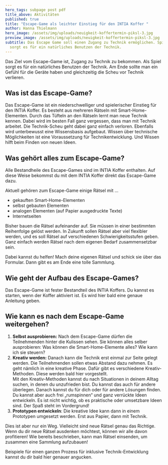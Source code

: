 ```yaml
---
hero_tags: subpage post pdf
title_above: Aktivitäten
published: true
title: "Escape-Game als leichter Einstieg für den INTIA Koffer "
author: Hanna Thielmann
hero_image: /assets/img/uploads/neuigkeit-koffertermin-piksl-3.jpg
preview_image: /assets/img/uploads/neuigkeit-koffertermin-piksl-3.jpg
subtitle: Das Escape Game soll einen Zugang zu Technik ermöglichen. Spielerisch
  sorgt es für ein natürliches Benutzen der Technik.
---
```


<!--StartFragment-->

Das Ziel vom Escape-Game ist, Zugang zu Technik zu bekommen. Als Spiel sorgt es für ein natürliches Benutzen der Technik. Am Ende sollte man ein Gefühl für die Geräte haben und gleichzeitig die Scheu vor Technik verlieren.

## Was ist das Escape-Game? 

Das Escape-Game ist ein niederschwelliger und spielerischer Einstieg für den INTIA Koffer. Es besteht aus mehreren Rätseln mit Smart-Home-Elementen. Durch das Tüfteln an den Rätseln lernt man neue Technik kennen. Dabei wird im besten Fall ganz vergessen, dass man mit Technik arbeitet. Die Technik-Scheu geht dabei ganz einfach verloren. Ebenfalls wird unterbewusst eine Wissensbasis aufgebaut. Wissen über technische Möglichkeiten ist eine Voraussetzung für Technikentwicklung. Und Wissen hilft beim Finden von neuen Ideen.

## Was gehört alles zum Escape-Game? 

Alle Bestandheile des Escape-Games sind im INTIA Koffer enthalten. Auf diese Weise bekommst du mit dem INTIA Koffer direkt das Escape-Game dazu.

Aktuell gehören zum Escape-Game einige Rätsel mit ...

- gekauften Smart-Home-Elementen
- selbst gebauten Elementen
- analogen Elementen (auf Papier ausgedruckte Texte)
- Internetseiten

Bisher bauen die Rätsel aufeinander auf. Sie müssen in einer bestimmten Reihenfolge gelöst werden. In Zukunft sollen Rätsel aber viel flexibler werden, und es soll Rätsel auf verschiedenen Schwierigkeitsstufen geben. Ganz einfach werden Rätsel nach dem eigenen Bedarf zusammensetzbar sein.

Dabei kannst du helfen! Mach deine eigenen Rätsel und schick sie über das Formular. Dann gibt es am Ende eine tolle Sammlung.

## Wie geht der Aufbau des Escape-Games? 

Das Escape-Game ist fester Bestandteil des INTIA Koffers. Du kannst es starten, wenn der Koffer aktiviert ist. Es wird hier bald eine genaue Anleitung geben.

## Wie kann es nach dem Escape-Game weitergehen? 

1. **Selbst ausprobieren:** Nach dem Escape-Game dürfen die Teilnehmenden hinter die Kulissen sehen. Sie können alles selber ausprobieren: Was können die Smart-Home-Elemente alles? Wie kann ich sie steuern?
2. **Kreativ werden:** Danach kann die Technik erst einmal zur Seite gelegt werden. Die Teilnehmenden sollen etwas Abstand dazu nehmen. Es geht nämlich in eine kreative Phase. Dafür gibt es verschiedene Kreativ-Methoden. Diese werden bald hier vorgestellt. \
   Mit den Kreativ-Methoden kannst du nach Situationen in deinem Alltag suchen, in denen du unzufrieden bist. Du kannst das auch für andere überlegen. Danach kannst du für dich oder für andere Lösungen finden. Du kannst aber auch frei „rumspinnen“ und ganz verrückte Ideen entwickeln. Es ist nicht wichtig, ob es praktische oder umsetzbare Ideen sind. Der Spaß steht im Vordergrund!
3. **Prototypen entwickeln**: Die kreative Idee kann dann in einem Prototypen umgesetzt werden. Erst aus Papier, dann mit Technik.

Dies ist aber nur ein Weg. Vielleicht sind neue Rätsel genau das Richtige. Wenn du dir neue Rätsel ausdenken möchtest, können wir alle davon profitieren! Wie bereits beschrieben, kann man Rätsel einsenden, um zusammen eine Sammlung aufzubauen!

Beispiele für einen ganzen Prozess für inklusive Technik-Entwicklung kannst du dir bald hier genauer angucken.

<!--EndFragment-->
